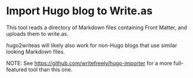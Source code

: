 # Import Hugo blog to Write.as

This tool reads a directory of Markdown files containing Front Matter, and uploads them to write.as.

hugo2writeas will likely also work for non-Hugo blogs that use similar looking Markdown files.

NOTE: See https://github.com/writefreely/hugo-importer for a more full-featured tool than this one. 